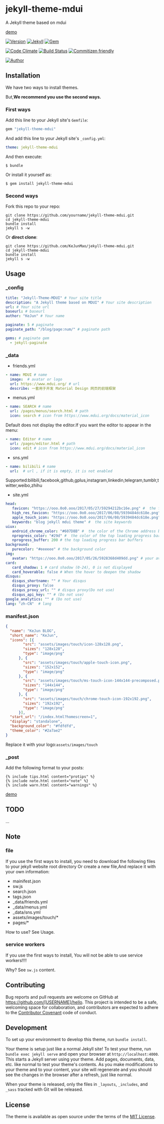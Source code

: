 # jekyll-theme-mdui

A Jekyll theme based on mdui

[demo](https://blog.kejun.space)

[![Version](https://img.shields.io/badge/version-0.3.0-green.svg?style=flat-square)]()
[![Jekyll](https://img.shields.io/badge/Jekyll-3.4+-green.svg?style=flat-square)](https://jekyllrb.com/)
[![Gem](https://img.shields.io/gem/dt/jekyll-theme-mdui.svg?style=flat-square)](https://rubygems.org/gems/jekyll-theme-mdui/)

[![Code Climate](https://img.shields.io/codeclimate/github/KeJunMao/jekyll-theme-mdui.svg?style=flat-square)](https://codeclimate.com/github/KeJunMao/jekyll-theme-mdui/)
[![Build Status](https://img.shields.io/travis/KeJunMao/jekyll-theme-mdui.svg?style=flat-square)](https://travis-ci.org/KeJunMao/jekyll-theme-mdui)
[![Commitizen friendly](https://img.shields.io/badge/commitizen-friendly-brightgreen.svg?style=flat-square)](http://commitizen.github.io/cz-cli/)

[![Author](https://img.shields.io/badge/author-KeJun-blue.svg?style=flat-square)](https://blog.kejun.space)

## Installation

We have two ways to install themes.

But,**We recommend you use the second ways.**

### First ways

Add this line to your Jekyll site's `Gemfile`:

```ruby
gem "jekyll-theme-mdui"
```

And add this line to your Jekyll site's `_config.yml`:

```yaml
theme: jekyll-theme-mdui
```

And then execute:

    $ bundle

Or install it yourself as:

    $ gem install jekyll-theme-mdui

### Second ways

Fork this repo to your repo:

```shell
git clone https://github.com/yourname/jekyll-theme-mdui.git
cd jekyll-theme-mdui
bundle install
jekyll s -w
```

Or **direct clone**:

```shell
git clone https://github.com/KeJunMao/jekyll-theme-mdui.git
cd jekyll-theme-mdui
bundle install
jekyll s -w
```

## Usage

### _config

```yml
title: "Jekyll-Theme-MDUI" # Your site title
description: "A Jekyll theme based on MDUI" # Your site description
url: # Your site url
baseurl: # baseurl
author: "KeJun" # Your name

paginate: 5 # paginate
paginate_path: "/blog/page:num/" # paginate path

gems: # paginate gem 
  - jekyll-paginate
```

### _data

* friends.yml
```yml
- name: MDUI # name
  image:  # avatar or logo
  url: https://www.mdui.org/ # url
  describe: 一套用于开发 Material Design 网页的前端框架
``` 
* menus.yml
```yml
- name: SEARCH # name
  url: /pages/menus/search.html # path
  icon: search # icon from https://www.mdui.org/docs/material_icon
```
Default does not display the editor.If you want the editor to appear in the menu:
```yml
- name: Editor # name
  url: /pages/editor.html # path
  icon: edit # icon from https://www.mdui.org/docs/material_icon
```
* sns.yml
```yml
- name: bilibili # name
  url:  # url , if it is empty, it is not enabled
```
Supported:bilibili,facebook,github,gplus,instagram,linkedin,telegram,tumblr,twitter,weibo,zhihu

* site.yml
```yml
head: 
   favicon: "https://ooo.0o0.ooo/2017/05/27/59294212bc16e.png" #  the favicon
   high_res_favicon: "https://ooo.0o0.ooo/2017/06/08/5939484dc618e.png" #  the favicon using high quality format
   apple_touch_icon: "https://ooo.0o0.ooo/2017/06/08/5939484dc618e.png" # the iOS Home button icon
   keywords: "blog jekyll mdui theme" #  the site keywords
uiux:
   android_chrome_color: "#607D8B" #  the color of the Chrome address bar
   nprogress_color: "#29d" #  the color of the top loading progress bar
   nprogress_buffer: 200 # the top loading progress bar buffers
background: 
   purecolor: "#eeeeee" # the background color
img: 
   avatar: "https://ooo.0o0.ooo/2017/05/26/5928368d409dd.png" # your avatar
card: 
   card_shadow: 1 # card shadow (0-24), 0 is not displayed
   card_hoverable: false # When the hover to deepen the shadow
disqus:
   disqus_shortname: "" # Your disqus 
   disqus_proxy: false
   disqus_proxy_url: "" # disqus proxy(Do not use)
   disqus_api_key: "" # (Do not use)
google_analytics: "" # (Do not use)
lang: "zh-CN"  # lang
```

### manifest.json
```json
{
  "name": "KeJun BLOG",
  "short_name": "KeJun", 
  "icons": [{
        "src": "assets/images/touch/icon-128x128.png",
        "sizes": "128x128",
        "type": "image/png"
      }, {
        "src": "assets/images/touch/apple-touch-icon.png",
        "sizes": "152x152",
        "type": "image/png"
      }, {
        "src": "assets/images/touch/ms-touch-icon-144x144-precomposed.png",
        "sizes": "144x144",
        "type": "image/png"
      }, {
        "src": "assets/images/touch/chrome-touch-icon-192x192.png",
        "sizes": "192x192",
        "type": "image/png"
      }],
  "start_url": "/index.html?homescreen=1",
  "display": "standalone",
  "background_color": "#fdfdfd",
  "theme_color": "#2a7ae2"
}
```
Replace it with your logo:`assets/images/touch`

### _post

Add the following format to your posts:

```liquid
{% include tips.html content="protips" %}
{% include note.html content="note" %}
{% include warn.html content="warnings" %}
```

[demo](https://blog.kejun.space/living/2017/05/29/jekyll-theme-mdui.html)

## TODO

...

## Note

### file
If you use the first ways to install, you need to download the following files to your jekyll website root directory Or create a new file,And replace it with your own information:

* mainifest.json
* sw.js
* search.json
* tags.json
* _data/friends.yml
* _data/menus.yml
* _data/sns.yml
* assets/images/touch/*
* pages/*

How to use? See Usage.

### service workers

If you use the first ways to install, You will not be able to use service workers!!!!

Why? See `sw.js` content.
## Contributing

Bug reports and pull requests are welcome on GitHub at https://github.com/[USERNAME]/hello. This project is intended to be a safe, welcoming space for collaboration, and contributors are expected to adhere to the [Contributor Covenant](http://contributor-covenant.org) code of conduct.

## Development

To set up your environment to develop this theme, run `bundle install`.

Your theme is setup just like a normal Jekyll site! To test your theme, run `bundle exec jekyll serve` and open your browser at `http://localhost:4000`. This starts a Jekyll server using your theme. Add pages, documents, data, etc. like normal to test your theme's contents. As you make modifications to your theme and to your content, your site will regenerate and you should see the changes in the browser after a refresh, just like normal.

When your theme is released, only the files in `_layouts`, `_includes`, and `_sass` tracked with Git will be released.

## License

The theme is available as open source under the terms of the [MIT License](https://opensource.org/licenses/MIT).

